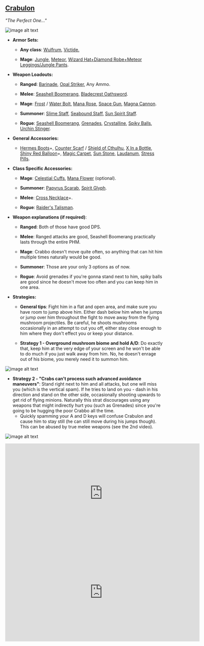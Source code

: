 ## [Crabulon](https://calamitymod.gamepedia.com/Crabulon)

*"The Perfect One..."*

![image alt text](../public/BMbpD6rCZ1qoniF20u7H2A_img_7.png)

* **Armor Sets:**

    * **Any class**: [Wulfrum](https://calamitymod.gamepedia.com/Wulfrum_armor), [Victide.](https://calamitymod.gamepedia.com/Victide_armor)

    * **Mage**: [Jungle](https://terraria.gamepedia.com/Jungle_armor), [Meteor](https://terraria.gamepedia.com/Meteor_armor), [Wizard Hat+Diamond Robe+Meteor Leggings/Jungle Pants](https://terraria.gamepedia.com/Wizard_set).

* **Weapon Loadouts:**

    * **Ranged**: [Barinade](https://calamitymod.gamepedia.com/Barinade), [Opal Striker](https://calamitymod.gamepedia.com/Opal_Striker), Any Ammo.

    * **Melee**: [Seashell Boomerang](https://calamitymod.gamepedia.com/Seashell_Boomerang), [Bladecrest Oathsword](https://calamitymod.gamepedia.com/Bladecrest_Oathsword).

    * **Mage**: [Frost](https://calamitymod.gamepedia.com/Frost_Bolt) / [Water Bolt](https://terraria.gamepedia.com/Water_Bolt), [Mana Rose](https://calamitymod.gamepedia.com/Mana_Rose), [Space Gun](https://terraria.gamepedia.com/Space_Gun), [Magna Cannon](https://calamitymod.gamepedia.com/Magna_Cannon).

    * **Summoner**: [Slime Staff](https://terraria.gamepedia.com/Slime_Staff), [Seabound Staff](https://calamitymod.gamepedia.com/Seabound_Staff), [Sun Spirit Staff](https://calamitymod.gamepedia.com/Sun_Spirit_Staff).

    * **Rogue**: [Seashell Boomerang](https://calamitymod.gamepedia.com/Seashell_Boomerang), [Grenades](https://terraria.gamepedia.com/Grenade), [Crystalline](https://calamitymod.gamepedia.com/Crystalline), [Spiky Balls](https://terraria.gamepedia.com/Spiky_Ball), [Urchin Stinger](https://calamitymod.gamepedia.com/Urchin_Stinger).

* **General Accessories:**

    * [Hermes Boots](https://terraria.gamepedia.com/Hermes_Boots)+, [Counter Scarf](https://calamitymod.gamepedia.com/Counter_Scarf) / [Shield of Cthulhu](https://terraria.gamepedia.com/Shield_of_Cthulhu), [X In a Bottle](https://terraria.gamepedia.com/Cloud_in_a_Bottle), [Shiny Red Balloon](https://terraria.gamepedia.com/Shiny_Red_Balloon)+, [Magic Carpet](https://terraria.gamepedia.com/Magic_Carpet), [Sun Stone](https://terraria.gamepedia.com/Sun_Stone), [Laudanum](https://calamitymod.gamepedia.com/Laudanum), [Stress Pills](https://calamitymod.gamepedia.com/Stress_Pills).

* **Class Specific Accessories:**

    * **Mage**: [Celestial Cuffs](https://terraria.gamepedia.com/Celestial_Cuffs), [Mana Flower](https://terraria.gamepedia.com/Mana_Flower) (optional).

    * **Summoner**: [Papyrus Scarab](https://terraria.gamepedia.com/Papyrus_Scarab), [Spirit Glyph](https://calamitymod.gamepedia.com/Spirit_Glyph).

    * **Melee**: [Cross Necklace](https://terraria.gamepedia.com/Cross_Necklace)+.

    * **Rogue**: [Raider's Talisman](https://calamitymod.gamepedia.com/Raider%27s_Talisman).

* **Weapon explanations (if required)**:

    * **Ranged**: Both of those have good DPS.

    * **Melee**: Ranged attacks are good, Seashell Boomerang practically lasts through the entire PHM.

    * **Mage**: Crabbo doesn't move quite often, so anything that can hit him multiple times naturally would be good.

    * **Summoner**: Those are your only 3 options as of now.

    * **Rogue**: Avoid grenades if you're gonna stand next to him, spiky balls are good since he doesn't move too often and you can keep him in one area.

* **Strategies:**

   * **General tips**: Fight him in a flat and open area, and make sure you have room to jump above him. Either dash below him when he jumps or jump over him throughout the fight to move away from the flying mushroom projectiles. Be careful, he shoots mushrooms occasionally in an attempt to cut you off, either stay close enough to him where they don't effect you or keep your distance.

   * **Strategy 1 - Overground mushroom biome and hold A/D**: Do exactly that, keep him at the very edge of your screen and he won't be able to do much if you just walk away from him. No, he doesn't enrage out of his biome, you merely need it to summon him.

![image alt text](../public/BMbpD6rCZ1qoniF20u7H2A_img_8.png)

   * __Strategy 2 - "Crabs can't process such advanced avoidance maneuvers"__: Stand right next to him and all attacks, but one will miss you (which is the vertical spam). If he tries to land on you - dash in his direction and stand on the other side, occasionally shooting upwards to get rid of flying minions. Naturally this strat discourages using any weapons that might indirectly hurt you (such as Grenades) since you're going to be hugging the poor Crabbo all the time.
      * Quickly spamming your A and D keys will confuse Crabulon and cause him to stay still (he can still move during his jumps though). This can be abused by true melee weapons (see the 2nd video). 

![image alt text](../public/BMbpD6rCZ1qoniF20u7H2A_img_9.png)

<div align="center"><iframe width="620" height="315" src="https://www.youtube.com/embed/tO3vwPg3OPE" frameborder="0" allowfullscreen></iframe></div>

<div align="center"><iframe width="620" height="315" src="https://www.youtube.com/embed/jCU0BEIpKrc" frameborder="0" allowfullscreen></iframe></div>
